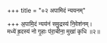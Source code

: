+++
title = "०२ अपामिदं न्ययनम्"

+++
अ॒पामि॒दं न्यय॑नं समु॒द्रस्य॑ नि॒वेश॑नम्।  
मध्ये॑ ह्र॒दस्य॑ नो गृ॒हाः प॑रा॒चीना॒ मुखा॑ कृधि ॥२॥  